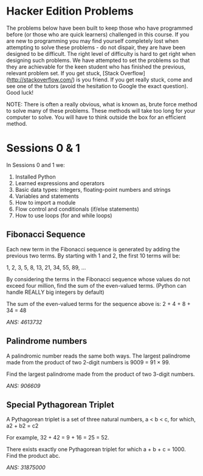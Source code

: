 # Hacker Edition Problems

The problems below have been built to keep those who have programmed before (or those who are quick learners) challenged in this course. If you are new to programming you may find yourself completely lost when attempting to solve these problems - do not dispair, they are have been designed to be difficult. The right level of difficulty is hard to get right when designing such problems. We have attempted to set the problems so that they are achievable for the keen student who has finished the previous, relevant problem set. If you get stuck, [Stack Overflow] (http://stackoverflow.com/) is you friend. If you get really stuck, come and see one of the tutors (avoid the hesitation to Google the exact question). Good luck!

NOTE: There is often a really obvious, what is known as, brute force method to solve many of these problems. These methods will take too long for your computer to solve. You will have to think outside the box for an efficient method.

# Sessions 0 & 1
In Sessions 0 and 1 we:

1. Installed Python
2. Learned expressions and operators
3. Basic data types: integers, floating-point numbers and strings
4. Variables and statements
5. How to import a module
6. Flow control and conditionals (if/else statements)
7. How to use loops (for and while loops)

## Fibonacci Sequence
Each new term in the Fibonacci sequence is generated by adding the previous two terms. By starting with 1 and 2, the first 10 terms will be:

1, 2, 3, 5, 8, 13, 21, 34, 55, 89, ...

By considering the terms in the Fibonacci sequence whose values do not exceed four million, find the sum of the even-valued terms. (Python can handle REALLY big integers by default)

The sum of the even-valued terms for the sequence above is: 2 + 4 + 8 + 34 = 48

*ANS: 4613732*

## Palindrome numbers
A palindromic number reads the same both ways. The largest palindrome made from the product of two 2-digit numbers is 9009 = 91 × 99.

Find the largest palindrome made from the product of two 3-digit numbers.

*ANS: 906609*

## Special Pythagorean Triplet
A Pythagorean triplet is a set of three natural numbers, a < b < c, for which,
a2 + b2 = c2

For example, 32 + 42 = 9 + 16 = 25 = 52.

There exists exactly one Pythagorean triplet for which a + b + c = 1000.
Find the product abc.

*ANS: 31875000*
